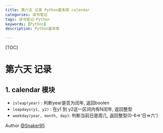 ```yaml
---
title: 第六天 记录 Python基本库 calendar
categories: 读书笔记
tags: 读书笔记-Python
keywords: [Python]
description: Python基本库

---
```


<!--more-->

[TOC]

# 第六天 记录
## 1. calendar 模块
* `isleap(year)` : 判断year是否为闰年, 返回boolen
* `leapdays(y1, y2)` : 在y1 到 y2这一区间内有N闰年, 返回整型
* `weekday(year, month, day)`: 判断当前日是周几, 返回整型(0-6=>'日=>六')


Author [@Snaker95][1]

[1]: http://www.sharedsea.com